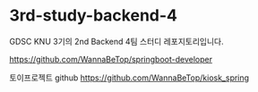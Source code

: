 # 3rd-study-backend-4
GDSC KNU 3기의 2nd Backend 4팀 스터디 레포지토리입니다.

https://github.com/WannaBeTop/springboot-developer

토이프로젝트 github
https://github.com/WannaBeTop/kiosk_spring

